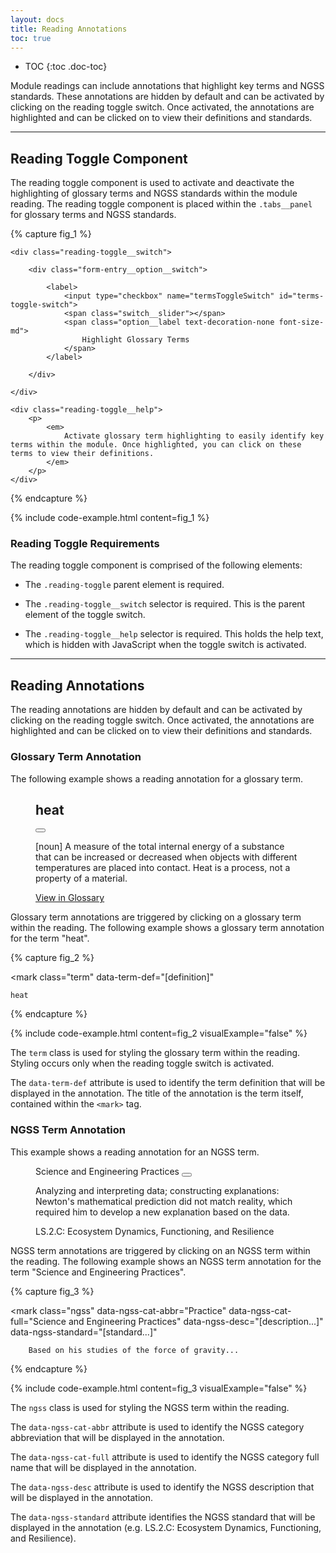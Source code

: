 ```yaml
---
layout: docs
title: Reading Annotations
toc: true
---
```


* TOC
{:toc .doc-toc}
				
Module readings can include annotations that highlight key terms and NGSS standards. These annotations are hidden by default and can be activated by clicking on the reading toggle switch. Once activated, the annotations are highlighted and can be clicked on to view their definitions and standards.

<hr class="margin-y-4" />

## Reading Toggle Component

The reading toggle component is used to activate and deactivate the highlighting of glossary terms and NGSS standards within the module reading. The reading toggle component is placed within the `.tabs__panel` for glossary terms and NGSS standards.

{% capture fig_1 %}

<div class="reading-toggle">

    <div class="reading-toggle__switch">
        
        <div class="form-entry__option__switch">

            <label>
                <input type="checkbox" name="termsToggleSwitch" id="terms-toggle-switch">
                <span class="switch__slider"></span>
                <span class="option__label text-decoration-none font-size-md">
                    Highlight Glossary Terms
                </span>
            </label>

        </div>
    
    </div>

    <div class="reading-toggle__help">								
        <p>
            <em>
                Activate glossary term highlighting to easily identify key terms within the module. Once highlighted, you can click on these terms to view their definitions.
            </em>
        </p>
    </div>

</div>

{% endcapture %}

{% include code-example.html content=fig_1 %}

### Reading Toggle Requirements

The reading toggle component is comprised of the following elements: 

- The `.reading-toggle` parent element is required.
  
- The `.reading-toggle__switch` selector is required. This is the parent element of the toggle switch. 

- The `.reading-toggle__help` selector is required. This holds the help text, which is hidden with JavaScript when the toggle switch is activated.

<hr class="margin-y-4" />

## Reading Annotations

The reading annotations are hidden by default and can be activated by clicking on the reading toggle switch. Once activated, the annotations are highlighted and can be clicked on to view their definitions and standards. 

### Glossary Term Annotation

The following example shows a reading annotation for a glossary term.

<figure class="margin-y-4">

<article
    class="reading-annotation glossary-term"
    aria-polite="live"
    data-term-definition>
    <div class="reading-annotation__head">
        <h2 class="h6">heat</h2>
        <button class="button button--icon-only">
            <span class="icon icon-close" aria-hidden="true"></span>
        </button>
    </div>
    <div class="reading-annotation__body">
        <p>
            [noun] A measure of the total internal energy of a substance that can be increased or decreased when objects with different temperatures are placed into contact. Heat is a process, not a property of a material.
        </p>
        <p>
            <a href="${termUrl}">View in Glossary</a>
        </p>
    </div>
</article>

</figure>

Glossary term annotations are triggered by clicking on a glossary term within the reading. The following example shows a glossary term annotation for the term "heat". 

{% capture fig_2 %}

<mark
    class="term"
    data-term-def="[definition]"
>
    heat
</mark>
{% endcapture %}

{% include code-example.html content=fig_2 visualExample="false" %}

The `term` class is used for styling the glossary term within the reading. Styling occurs only when the reading toggle switch is activated.

The `data-term-def` attribute is used to identify the term definition that will be displayed in the annotation. The title of the annotation is the term itself, contained within the `<mark>` tag.

### NGSS Term Annotation

This example shows a reading annotation for an NGSS term.

<figure class="margin-y-4">

<article
    class="reading-annotation"
    aria-polite="live"
    data-ngss-cat-abbr="Practice"
>
    <div class="reading-annotation__head">
        Science and Engineering Practices
        <button class="button button--icon-only">
            <span class="icon icon-close" aria-hidden="true"></span>
        </button>
    </div>
    <div class="reading-annotation__body">
        <p>Analyzing and interpreting data; constructing explanations: Newton's mathematical prediction did not match reality, which required him to develop a new explanation based on the data.</p>
        <span class="standard">LS.2.C: Ecosystem Dynamics, Functioning, and Resilience</span>
    </div>
</article>

</figure>

NGSS term annotations are triggered by clicking on an NGSS term within the reading. The following example shows an NGSS term annotation for the term "Science and Engineering Practices". 

{% capture fig_3 %}

<mark
    class="ngss"
    data-ngss-cat-abbr="Practice"
    data-ngss-cat-full="Science and Engineering Practices"
    data-ngss-desc="[description...]"
    data-ngss-standard="[standard...]"
>
        Based on his studies of the force of gravity...
</mark>

{% endcapture %}

{% include code-example.html content=fig_3 visualExample="false" %}

The `ngss` class is used for styling the NGSS term within the reading.

The `data-ngss-cat-abbr` attribute is used to identify the NGSS category abbreviation that will be displayed in the annotation.

The `data-ngss-cat-full` attribute is used to identify the NGSS category full name that will be displayed in the annotation. 

The `data-ngss-desc` attribute is used to identify the NGSS description that will be displayed in the annotation. 

The `data-ngss-standard` attribute identifies the NGSS standard that will be displayed in the annotation (e.g. LS.2.C: Ecosystem Dynamics, Functioning, and Resilience).

